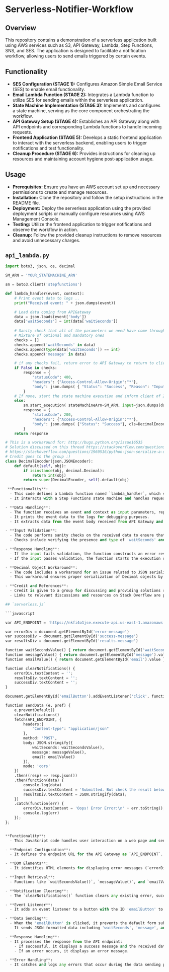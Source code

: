 # Serverless-Notifier-Workflow

## Overview

This repository contains a demonstration of a serverless application built using AWS services such as S3, API Gateway, Lambda, Step Functions, SNS, and SES. The application is designed to facilitate a notification workflow, allowing users to send emails triggered by certain events.

## Functionality

- **SES Configuration (STAGE 1):** Configures Amazon Simple Email Service (SES) to enable email functionality.
- **Email Lambda Function (STAGE 2):** Integrates a Lambda function to utilize SES for sending emails within the serverless application.
- **State Machine Implementation (STAGE 3):** Implements and configures a state machine, serving as the core component orchestrating the workflow.
- **API Gateway Setup (STAGE 4):** Establishes an API Gateway along with API endpoints and corresponding Lambda functions to handle incoming requests.
- **Frontend Application (STAGE 5):** Develops a static frontend application to interact with the serverless backend, enabling users to trigger notifications and test functionality.
- **Cleanup Procedure (STAGE 6):** Provides instructions for cleaning up resources and maintaining account hygiene post-application usage.

## Usage

- **Prerequisites:** Ensure you have an AWS account set up and necessary permissions to create and manage resources.
- **Installation:** Clone the repository and follow the setup instructions in the README file.
- **Deployment:** Deploy the serverless application using the provided deployment scripts or manually configure resources using AWS Management Console.
- **Testing:** Utilize the frontend application to trigger notifications and observe the workflow in action.
- **Cleanup:** Follow the provided cleanup instructions to remove resources and avoid unnecessary charges.

## `api_lambda.py`

```python
import boto3, json, os, decimal

SM_ARN = 'YOUR_STATEMACHINE_ARN'

sm = boto3.client('stepfunctions')

def lambda_handler(event, context):
    # Print event data to logs .. 
    print("Received event: " + json.dumps(event))

    # Load data coming from APIGateway
    data = json.loads(event['body'])
    data['waitSeconds'] = int(data['waitSeconds'])
    
    # Sanity check that all of the parameters we need have come through from API gateway
    # Mixture of optional and mandatory ones
    checks = []
    checks.append('waitSeconds' in data)
    checks.append(type(data['waitSeconds']) == int)
    checks.append('message' in data)

    # if any checks fail, return error to API Gateway to return to client
    if False in checks:
        response = {
            "statusCode": 400,
            "headers": {"Access-Control-Allow-Origin":"*"},
            "body": json.dumps( { "Status": "Success", "Reason": "Input failed validation" }, cls=DecimalEncoder )
        }
    # If none, start the state machine execution and inform client of 2XX success :)
    else: 
        sm.start_execution( stateMachineArn=SM_ARN, input=json.dumps(data, cls=DecimalEncoder) )
        response = {
            "statusCode": 200,
            "headers": {"Access-Control-Allow-Origin":"*"},
            "body": json.dumps( {"Status": "Success"}, cls=DecimalEncoder )
        }
    return response

# This is a workaround for: http://bugs.python.org/issue16535
# Solution discussed on this thread https://stackoverflow.com/questions/11942364/typeerror-integer-is-not-json-serializable-when-serializing-json-in-python
# https://stackoverflow.com/questions/1960516/python-json-serialize-a-decimal-object
# Credit goes to the group :)
class DecimalEncoder(json.JSONEncoder):
    def default(self, obj):
        if isinstance(obj, decimal.Decimal):
            return int(obj)
        return super(DecimalEncoder, self).default(obj)

 **Functionality**:
  - This code defines a Lambda function named `lambda_handler`, which serves as a backend function for a serverless application.
  - It interacts with a Step Functions state machine and handles requests from API Gateway.

- **Data Handling**:
  - The function receives an event and context as input parameters, representing the event data and execution context, respectively.
  - It prints the event data to the logs for debugging purposes.
  - It extracts data from the event body received from API Gateway and converts specific fields to the appropriate data types.

- **Input Validation**:
  - The code performs sanity checks on the received data to ensure that all necessary parameters are present and have the correct data types.
  - Checks include verifying the presence and type of 'waitSeconds' and 'message' parameters.

- **Response Handling**:
  - If the input fails validation, the function constructs an error response with a status code of 400 and a message indicating the reason for validation failure.
  - If the input passes validation, the function starts the execution of the specified Step Functions state machine and constructs a success response with a status code of 200.

- **Decimal Object Workaround**:
  - The code includes a workaround for an issue related to JSON serialization of Decimal objects in Python.
  - This workaround ensures proper serialization of Decimal objects by converting them to integers before JSON serialization.

- **Credit and References**:
  - Credit is given to a group for discussing and providing solutions related to the Decimal object serialization issue.
  - Links to relevant discussions and resources on Stack Overflow are provided for reference.

## `serverless.js`

```javascript

var API_ENDPOINT = 'https://nkfi4o1jse.execute-api.us-east-1.amazonaws.com/prod/petcuddleotron';

var errorDiv = document.getElementById('error-message')
var successDiv = document.getElementById('success-message')
var resultsDiv = document.getElementById('results-message')

function waitSecondsValue() { return document.getElementById('waitSeconds').value }
function messageValue() { return document.getElementById('message').value }
function emailValue() { return document.getElementById('email').value }

function clearNotifications() {
    errorDiv.textContent = '';
    resultsDiv.textContent = '';
    successDiv.textContent = '';
}

document.getElementById('emailButton').addEventListener('click', function(e) { sendData(e, 'email'); });

function sendData (e, pref) {
    e.preventDefault()
    clearNotifications()
    fetch(API_ENDPOINT, {
        headers:{
            "Content-type": "application/json"
        },
        method: 'POST',
        body: JSON.stringify({
            waitSeconds: waitSecondsValue(),
            message: messageValue(),
            email: emailValue()
        }),
        mode: 'cors'
    })
    .then((resp) => resp.json())
    .then(function(data) {
        console.log(data)
        successDiv.textContent = 'Submitted. But check the result below!';
        resultsDiv.textContent = JSON.stringify(data);
    })
    .catch(function(err) {
        errorDiv.textContent = 'Oops! Error Error:\n' + err.toString();
        console.log(err)
    });
};


**Functionality**:
  - This JavaScript code handles user interaction on a web page and sends data to an AWS API Gateway endpoint.

- **Endpoint Configuration**:
  - It defines the endpoint URL for the API Gateway as `API_ENDPOINT`.

- **DOM Elements**:
  - It identifies HTML elements for displaying error messages (`errorDiv`), success messages (`successDiv`), and results (`resultsDiv`).

- **Input Retrieval**:
  - Functions like `waitSecondsValue()`, `messageValue()`, and `emailValue()` retrieve values entered by the user from corresponding input fields on the webpage.

- **Notification Clearing**:
  - The `clearNotifications()` function clears any existing error, success, or result messages from the webpage.

- **Event Listener**:
  - It adds an event listener to a button with the ID 'emailButton' to trigger sending data when clicked.

- **Data Sending**:
  - When the 'emailButton' is clicked, it prevents the default form submission action, clears any existing notifications, and sends a POST request to the API endpoint.
  - It sends JSON-formatted data including 'waitSeconds', 'message', and 'email' values retrieved from input fields.

- **Response Handling**:
  - It processes the response from the API endpoint:
    - If successful, it displays a success message and the received data.
    - If an error occurs, it displays an error message.

- **Error Handling**:
  - It catches and logs any errors that occur during the data sending process.

